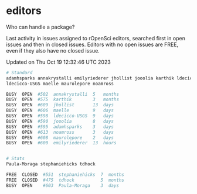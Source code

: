 # editors

Who can handle a package?

Last activity in issues assigned to rOpenSci editors, searched first in open
issues and then in closed issues. Editors with no open issues are FREE, even if
they also have no closed issue.


Updated on Thu Oct 19 12:32:46 UTC 2023

```bash
# Standard
adamhsparks annakrystalli emilyriederer jhollist jooolia karthik ldecicco
ldecicco-USGS maelle maurolepore noamross

BUSY  OPEN  #502  annakrystalli  5   months
BUSY  OPEN  #575  karthik        3   months
BUSY  OPEN  #609  jhollist       13  days
BUSY  OPEN  #606  maelle         9   days
BUSY  OPEN  #598  ldecicco-USGS  9   days
BUSY  OPEN  #590  jooolia        8   days
BUSY  OPEN  #595  adamhsparks    3   days
BUSY  OPEN  #613  noamross       3   days
BUSY  OPEN  #608  maurolepore    2   days
BUSY  OPEN  #600  emilyriederer  13  hours


# Stats
Paula-Moraga stephaniehicks tdhock

FREE  CLOSED  #551  stephaniehicks  7  months
FREE  CLOSED  #475  tdhock          5  months
BUSY  OPEN    #603  Paula-Moraga    3  days
```
